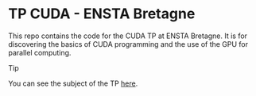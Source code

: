 # TP CUDA - ENSTA Bretagne

This repo contains the code for the CUDA TP at ENSTA Bretagne.
It is for discovering the basics of CUDA programming and the use of the GPU for parallel computing.

> [!TIP]
> You can see the subject of the TP [here](./docs/240208%20TP%20GPU%20CUDA.pdf).
